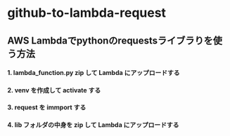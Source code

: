# github-to-lambda-request
## AWS Lambdaでpythonのrequestsライブラりを使う方法
#### 1. lambda_function.py zip して Lambda にアップロードする
#### 2. venv を作成して activate する 
#### 3. request を immport する
#### 4. lib フォルダの中身を zip して Lambda にアップロードする
